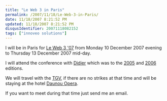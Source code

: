 ```yaml
---
title: "Le Web 3 in Paris"
permalink: /2007/11/18/Le-Web-3-in-Paris/
date: 11/18/2007 8:21:52 PM
updated: 11/18/2007 8:21:52 PM
disqusIdentifier: 20071118082152
tags: ["innoveo solutions"]
---
```

I will be in Paris for [Le Web 3 '07](http://www.leweb3.com/) from Monday 10 December 2007 evening to Thursday 13 December 2007 mid-day. 

I will attend the conference with [Didier](http://www.didierbeck.com/) which was to the [2005](http://www.didierbeck.com/2005/12/news-les-blog-20-starting.php) and [2006](http://www.didierbeck.com/2006/10/news-leweb3-in-paris-registered.php) editions.
<!-- more -->

We will travel with the [TGV](http://en.wikipedia.org/wiki/LGV_Est), if there are no strikes at that time and will be staying at the hotel [Daunou Opera](http://www.hotel-daunou-opera.com/en-hotel-daunou-opera.htm).

If you want to meet during that time just send me an email.
